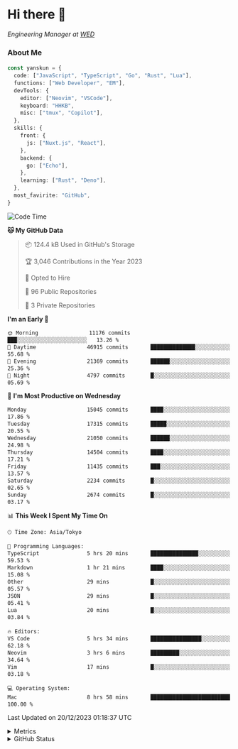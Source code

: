 # Hi there&nbsp;:wave:

<!-- ![Alt text](https://spotify-recently-played-readme.vercel.app/api?user=31kynbuubkiu3r4qh4hjuaglhfay) -->

_Engineering Manager at [WED](https://github.com/wedinc)_

### About Me

```ts
const yanskun = {
  code: ["JavaScript", "TypeScript", "Go", "Rust", "Lua"],
  functions: ["Web Developer", "EM"],
  devTools: {
    editor: ["Neovim", "VSCode"],
    keyboard: "HHKB",
    misc: ["tmux", "Copilot"],
  },
  skills: {
    front: {
      js: ["Nuxt.js", "React"],
    },
    backend: {
      go: ["Echo"],
    },
    learning: ["Rust", "Deno"],
  },
  most_favirite: "GitHub",
}
```

<!--START_SECTION:waka-->
![Code Time](http://img.shields.io/badge/Code%20Time-634%20hrs%206%20mins-blue)

**🐱 My GitHub Data** 

> 📦 124.4 kB Used in GitHub's Storage 
 > 
> 🏆 3,046 Contributions in the Year 2023
 > 
> 💼 Opted to Hire
 > 
> 📜 96 Public Repositories 
 > 
> 🔑 3 Private Repositories 
 > 
**I'm an Early 🐤** 

```text
🌞 Morning                11176 commits       ███░░░░░░░░░░░░░░░░░░░░░░   13.26 % 
🌆 Daytime                46915 commits       ██████████████░░░░░░░░░░░   55.68 % 
🌃 Evening                21369 commits       ██████░░░░░░░░░░░░░░░░░░░   25.36 % 
🌙 Night                  4797 commits        █░░░░░░░░░░░░░░░░░░░░░░░░   05.69 % 
```
📅 **I'm Most Productive on Wednesday** 

```text
Monday                   15045 commits       ████░░░░░░░░░░░░░░░░░░░░░   17.86 % 
Tuesday                  17315 commits       █████░░░░░░░░░░░░░░░░░░░░   20.55 % 
Wednesday                21050 commits       ██████░░░░░░░░░░░░░░░░░░░   24.98 % 
Thursday                 14504 commits       ████░░░░░░░░░░░░░░░░░░░░░   17.21 % 
Friday                   11435 commits       ███░░░░░░░░░░░░░░░░░░░░░░   13.57 % 
Saturday                 2234 commits        █░░░░░░░░░░░░░░░░░░░░░░░░   02.65 % 
Sunday                   2674 commits        █░░░░░░░░░░░░░░░░░░░░░░░░   03.17 % 
```


📊 **This Week I Spent My Time On** 

```text
🕑︎ Time Zone: Asia/Tokyo

💬 Programming Languages: 
TypeScript               5 hrs 20 mins       ███████████████░░░░░░░░░░   59.53 % 
Markdown                 1 hr 21 mins        ████░░░░░░░░░░░░░░░░░░░░░   15.08 % 
Other                    29 mins             █░░░░░░░░░░░░░░░░░░░░░░░░   05.57 % 
JSON                     29 mins             █░░░░░░░░░░░░░░░░░░░░░░░░   05.41 % 
Lua                      20 mins             █░░░░░░░░░░░░░░░░░░░░░░░░   03.84 % 

🔥 Editors: 
VS Code                  5 hrs 34 mins       ████████████████░░░░░░░░░   62.18 % 
Neovim                   3 hrs 6 mins        █████████░░░░░░░░░░░░░░░░   34.64 % 
Vim                      17 mins             █░░░░░░░░░░░░░░░░░░░░░░░░   03.18 % 

💻 Operating System: 
Mac                      8 hrs 58 mins       █████████████████████████   100.00 % 
```


 Last Updated on 20/12/2023 01:18:37 UTC
<!--END_SECTION:waka-->

<details>
  <summary>Metrics</summary>
  <img src="https://github.com/yanskun/yanskun/blob/main/github-metrics.svg" alt="Metrics">
</details>

<details>
  <summary>GitHub Status</summary>
  <picture>
    <source media="(prefers-color-scheme: dark)" srcset="https://raw.githubusercontent.com/yanskun/yanskun/master/profile-summary-card-output/nord_dark/0-profile-details.svg">
   <img src="https://raw.githubusercontent.com/yanskun/yanskun/master/profile-summary-card-output/default/0-profile-details.svg">
  </picture>
  <br>
  <picture>
    <source media="(prefers-color-scheme: dark)" srcset="https://raw.githubusercontent.com/yanskun/yanskun/master/profile-summary-card-output/nord_dark/1-repos-per-language.svg">
   <img src="https://raw.githubusercontent.com/yanskun/yanskun/master/profile-summary-card-output/default/1-repos-per-language.svg">
  </picture>
  <picture>
    <source media="(prefers-color-scheme: dark)" srcset="https://raw.githubusercontent.com/yanskun/yanskun/master/profile-summary-card-output/nord_dark/2-most-commit-language.svg">
   <img src="https://raw.githubusercontent.com/yanskun/yanskun/master/profile-summary-card-output/default/2-most-commit-language.svg">
  </picture>
  <br>
  <picture>
    <source media="(prefers-color-scheme: dark)" srcset="https://raw.githubusercontent.com/yanskun/yanskun/master/profile-summary-card-output/nord_dark/3-stats.svg">
   <img src="https://raw.githubusercontent.com/yanskun/yanskun/master/profile-summary-card-output/default/3-stats.svg">
  </picture>
  <picture>
    <source media="(prefers-color-scheme: dark)" srcset="https://raw.githubusercontent.com/yanskun/yanskun/master/profile-summary-card-output/nord_dark/4-productive-time.svg">
   <img src="https://raw.githubusercontent.com/yanskun/yanskun/master/profile-summary-card-output/default/4-productive-time.svg">
  </picture>
</details>
